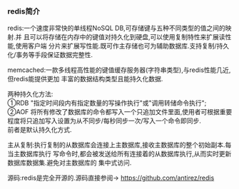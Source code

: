 ### redis简介
redis:一个速度非常快的单线程NoSQL DB,可存储键与五种不同类型的值之间的映射.并
且可以将存储在内存中的键值对持久化到硬盘,可以使用复制特性来扩展读性能,使用客户端
分片来扩展写性能.既可作主存储也可为辅助数据库.支持复制/持久化/事务等手段保证数据完整性.  

memcached:一款多线程高性能的键值缓存服务器(字符串类型),与redis性能几近,但redis能提供更加
丰富的数据结构类型且能持久化数据.  

两种持久化方法:  
①RDB "指定时间段内有指定数量的写操作执行"或"调用转储命令执行";  
②AOF 将所有修改了数据库的命令都写入一个只追加文件里面,使用者可根据重要程度将只追加写入设置为从不同步/每秒同步一次/写入一个命令即同步.    
前者是默认持久化方式.  

主从复制:执行复制的从数据库会连接上主数据库,接收主数据库的整个初始副本.每当主数据库执行
写命令时,都会被发送给所有连接着的从数据库执行,从而实时更新数据库数据集.避免对主数据库的
集中式访问.   

源码:redis是完全开源的.源码直接参阅-> https://github.com/antirez/redis
